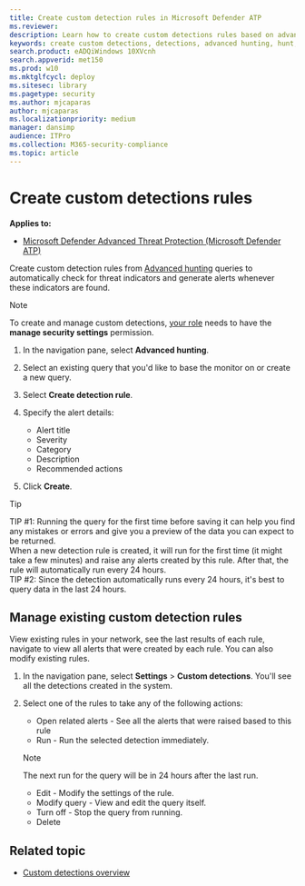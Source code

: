 ```yaml
---
title: Create custom detection rules in Microsoft Defender ATP
ms.reviewer: 
description: Learn how to create custom detections rules based on advanced hunting queries
keywords: create custom detections, detections, advanced hunting, hunt, detect, query
search.product: eADQiWindows 10XVcnh
search.appverid: met150
ms.prod: w10
ms.mktglfcycl: deploy
ms.sitesec: library
ms.pagetype: security
ms.author: mjcaparas
author: mjcaparas
ms.localizationpriority: medium
manager: dansimp
audience: ITPro
ms.collection: M365-security-compliance 
ms.topic: article
---
```



# Create custom detections rules
**Applies to:**
- [Microsoft Defender Advanced Threat Protection (Microsoft Defender ATP)](https://go.microsoft.com/fwlink/p/?linkid=2069559)

Create custom detection rules from [Advanced hunting](overview-hunting.md) queries to automatically check for threat indicators and generate alerts whenever these indicators are found.

>[!NOTE]
>To create and manage custom detections, [your role](user-roles.md#create-roles-and-assign-the-role-to-an-azure-active-directory-group) needs to have the **manage security settings** permission.

1. In the navigation pane, select **Advanced hunting**.

2. Select an existing query that you'd like to base the monitor on or create a new query.

3. Select **Create detection rule**.

4. Specify the alert details:

    - Alert title
    - Severity
    - Category
    - Description
    - Recommended actions

5. Click **Create**.

> [!TIP]
> TIP #1: Running the query for the first time before saving it can help you find any mistakes or errors and give you a preview of the data you can expect to be returned.<br>
> When a new detection rule is created, it will run for the first time (it might take a few minutes) and raise any alerts created by this rule. After that, the rule will automatically run every 24 hours. <br>
> TIP #2: Since the detection automatically runs every 24 hours, it's best to query data in the last 24 hours.

## Manage existing custom detection rules
View existing rules in your network, see the last results of each rule, navigate to view all alerts that were created by each rule. You can also modify existing rules.

1. In the navigation pane, select **Settings** > **Custom detections**. You'll see all the detections  created in the system.

2. Select one of the rules to take any of the following actions:
   - Open related alerts - See all the alerts that were raised based to this rule
   - Run - Run the selected detection immediately. 

   > [!NOTE]
   > The next run for the query will be in 24 hours after the last run.
    
   - Edit - Modify the settings of the rule.
   - Modify query - View and edit the query itself. 
   - Turn off - Stop the query from running.
   - Delete


## Related topic
- [Custom detections overview](overview-custom-detections.md)
